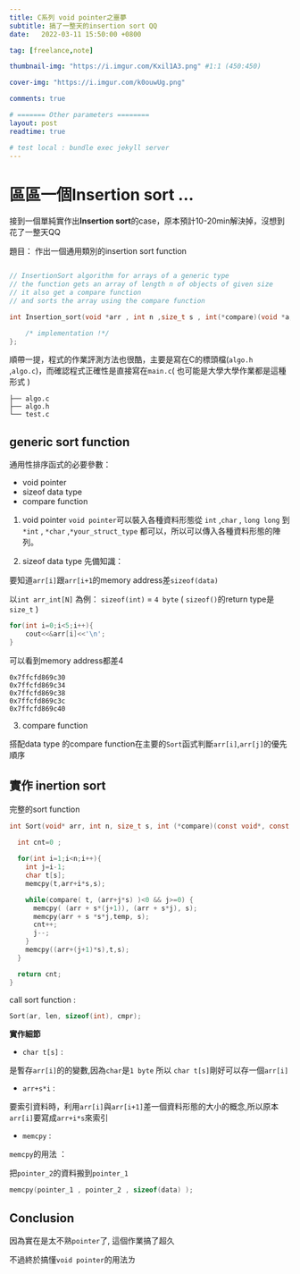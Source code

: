 ```yaml
---
title: C系列 void pointer之噩夢
subtitle: 搞了一整天的insertion sort QQ
date:   2022-03-11 15:50:00 +0800

tag: [freelance,note]

thumbnail-img: "https://i.imgur.com/Kxil1A3.png" #1:1 (450:450)

cover-img: "https://i.imgur.com/k0ouwUg.png"

comments: true

# ======= Other parameters ========
layout: post
readtime: true

# test local : bundle exec jekyll server
---
```


# 區區一個Insertion sort ...
接到一個單純實作出**Insertion sort**的case，原本預計10-20min解決掉，沒想到花了一整天QQ

題目： 作出一個通用類別的insertion sort function
```c

// InsertionSort algorithm for arrays of a generic type
// the function gets an array of length n of objects of given size
// it also get a compare function
// and sorts the array using the compare function

int Insertion_sort(void *arr , int n ,size_t s , int(*compare)(void *a,void *b)){

	/* implementation !*/
};
```

順帶一提，程式的作業評測方法也很酷，主要是寫在C的標頭檔(`algo.h` ,`algo.c`)，而確認程式正確性是直接寫在`main.c`( 也可能是大學大學作業都是這種形式 )
```shell
├── algo.c
├── algo.h
└── test.c

```

## generic sort function

通用性排序函式的必要參數：
- void pointer
- sizeof data type
- compare function

1. void pointer
`void pointer`可以裝入各種資料形態從 `int` ,`char` , `long long` 到`*int` , `*char` ,`*your_struct_type` 都可以，所以可以傳入各種資料形態的陣列。

2. sizeof data type
先備知識：

要知道`arr[i]`跟`arr[i+1`的memory address差`sizeof(data)` 

以`int arr_int[N]` 為例： `sizeof(int)` = `4 byte` ( `sizeof()`的return type是`size_t` )


```c++
for(int i=0;i<5;i++){
	cout<<&arr[i]<<'\n';
}
```
可以看到memory address都差4
```shell
0x7ffcfd869c30
0x7ffcfd869c34
0x7ffcfd869c38
0x7ffcfd869c3c
0x7ffcfd869c40
```

3. compare function

搭配data type 的compare function在主要的`Sort`函式判斷`arr[i]`,`arr[j]`的優先順序

## 實作 inertion sort

完整的sort function
```c
int Sort(void* arr, int n, size_t s, int (*compare)(const void*, const void*)) {
  
  int cnt=0 ;

  for(int i=1;i<n;i++){
    int j=i-1;
    char t[s];
    memcpy(t,arr+i*s,s);

    while(compare( t, (arr+j*s) )<0 && j>=0) {
      memcpy( (arr + s*(j+1)), (arr + s*j), s);
      memcpy(arr + s *s*j,temp, s);
      cnt++;
      j--;
    }
    memcpy((arr+(j+1)*s),t,s);
  }

  return cnt;
} 
```

call sort function :
```c
Sort(ar, len, sizeof(int), cmpr);
```

**實作細節**

- `char t[s]` : 

是暫存`arr[i]`的的變數,因為`char`是`1 byte` 所以 `char t[s]`剛好可以存一個`arr[i]`

- `arr+s*i` :

 要索引資料時，利用`arr[i]`與`arr[i+1]`差一個資料形態的大小的概念,所以原本`arr[i]`要寫成`arr+i*s`來索引
 
- `memcpy` : 

`memcpy`的用法 ：

把`pointer_2`的資料搬到`pointer_1`
```c
memcpy(pointer_1 , pointer_2 , sizeof(data) );
```


## Conclusion

因為實在是太不熟`pointer`了, 這個作業搞了超久

不過終於搞懂`void pointer`的用法ㄌ
